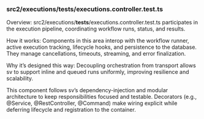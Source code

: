 ### src2/executions/__tests__/executions.controller.test.ts

Overview: src2/executions/__tests__/executions.controller.test.ts participates in the execution pipeline, coordinating workflow runs, status, and results.

How it works: Components in this area interop with the workflow runner, active execution tracking, lifecycle hooks, and persistence to the database. They manage cancellations, timeouts, streaming, and error finalization.

Why it’s designed this way: Decoupling orchestration from transport allows sv to support inline and queued runs uniformly, improving resilience and scalability.

This component follows sv’s dependency-injection and modular architecture to keep responsibilities focused and testable. Decorators (e.g., @Service, @RestController, @Command) make wiring explicit while deferring lifecycle and registration to the container.

